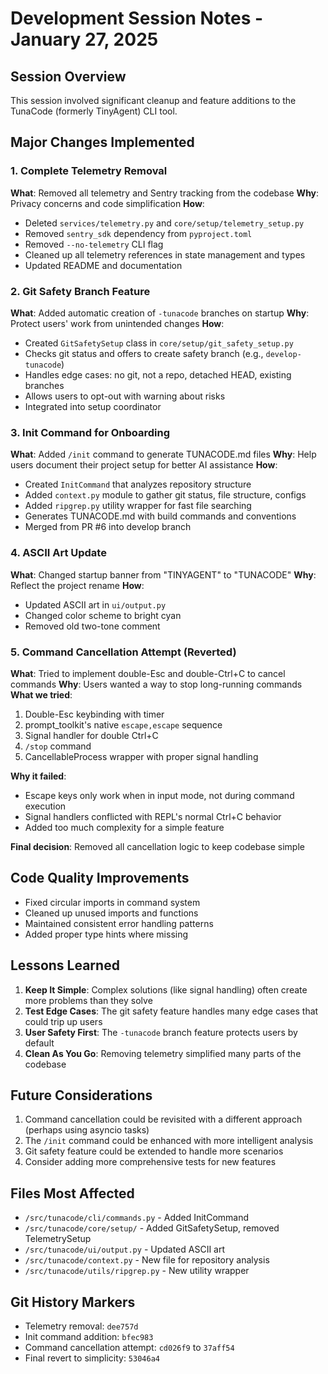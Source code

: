 # Development Session Notes - January 27, 2025

## Session Overview
This session involved significant cleanup and feature additions to the TunaCode (formerly TinyAgent) CLI tool.

## Major Changes Implemented

### 1. Complete Telemetry Removal
**What**: Removed all telemetry and Sentry tracking from the codebase
**Why**: Privacy concerns and code simplification
**How**:
- Deleted `services/telemetry.py` and `core/setup/telemetry_setup.py`
- Removed `sentry_sdk` dependency from `pyproject.toml`
- Removed `--no-telemetry` CLI flag
- Cleaned up all telemetry references in state management and types
- Updated README and documentation

### 2. Git Safety Branch Feature
**What**: Added automatic creation of `-tunacode` branches on startup
**Why**: Protect users' work from unintended changes
**How**:
- Created `GitSafetySetup` class in `core/setup/git_safety_setup.py`
- Checks git status and offers to create safety branch (e.g., `develop-tunacode`)
- Handles edge cases: no git, not a repo, detached HEAD, existing branches
- Allows users to opt-out with warning about risks
- Integrated into setup coordinator

### 3. Init Command for Onboarding
**What**: Added `/init` command to generate TUNACODE.md files
**Why**: Help users document their project setup for better AI assistance
**How**:
- Created `InitCommand` that analyzes repository structure
- Added `context.py` module to gather git status, file structure, configs
- Added `ripgrep.py` utility wrapper for fast file searching
- Generates TUNACODE.md with build commands and conventions
- Merged from PR #6 into develop branch

### 4. ASCII Art Update
**What**: Changed startup banner from "TINYAGENT" to "TUNACODE"
**Why**: Reflect the project rename
**How**:
- Updated ASCII art in `ui/output.py`
- Changed color scheme to bright cyan
- Removed old two-tone comment

### 5. Command Cancellation Attempt (Reverted)
**What**: Tried to implement double-Esc and double-Ctrl+C to cancel commands
**Why**: Users wanted a way to stop long-running commands
**What we tried**:
1. Double-Esc keybinding with timer
2. prompt_toolkit's native `escape,escape` sequence
3. Signal handler for double Ctrl+C
4. `/stop` command
5. CancellableProcess wrapper with proper signal handling

**Why it failed**:
- Escape keys only work when in input mode, not during command execution
- Signal handlers conflicted with REPL's normal Ctrl+C behavior
- Added too much complexity for a simple feature

**Final decision**: Removed all cancellation logic to keep codebase simple

## Code Quality Improvements
- Fixed circular imports in command system
- Cleaned up unused imports and functions
- Maintained consistent error handling patterns
- Added proper type hints where missing

## Lessons Learned
1. **Keep It Simple**: Complex solutions (like signal handling) often create more problems than they solve
2. **Test Edge Cases**: The git safety feature handles many edge cases that could trip up users
3. **User Safety First**: The `-tunacode` branch feature protects users by default
4. **Clean As You Go**: Removing telemetry simplified many parts of the codebase

## Future Considerations
1. Command cancellation could be revisited with a different approach (perhaps using asyncio tasks)
2. The `/init` command could be enhanced with more intelligent analysis
3. Git safety feature could be extended to handle more scenarios
4. Consider adding more comprehensive tests for new features

## Files Most Affected
- `/src/tunacode/cli/commands.py` - Added InitCommand
- `/src/tunacode/core/setup/` - Added GitSafetySetup, removed TelemetrySetup
- `/src/tunacode/ui/output.py` - Updated ASCII art
- `/src/tunacode/context.py` - New file for repository analysis
- `/src/tunacode/utils/ripgrep.py` - New utility wrapper

## Git History Markers
- Telemetry removal: `dee757d`
- Init command addition: `bfec983`
- Command cancellation attempt: `cd026f9` to `37aff54`
- Final revert to simplicity: `53046a4`
